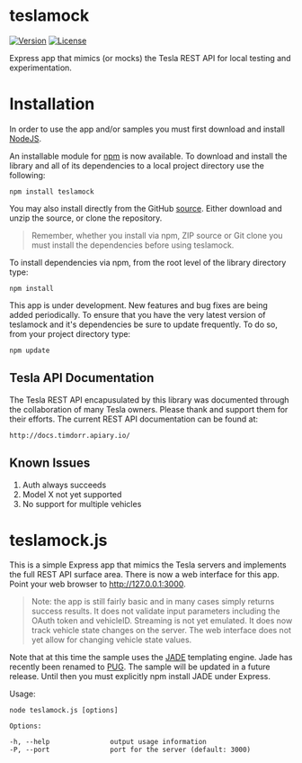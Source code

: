 # teslamock

[![Version](http://img.shields.io/npm/v/teslamock.png)](https://www.npmjs.org/package/teslamock)
[![License](https://img.shields.io/npm/l/teslamock.svg)](https://github.com/mseminatore/teslamock/blob/master/LICENSE)

Express app that mimics (or mocks) the Tesla REST API for local testing and experimentation.

# Installation

In order to use the app and/or samples you must first download and install [NodeJS](http://nodejs.org).

An installable module for [npm](http://npmjs.org) is now available.  To download and install the library 
and all of its dependencies to a local project directory use the following:

    npm install teslamock

You may also install directly from the GitHub [source](https://github.com/mseminatore/teslamock).  Either 
download and unzip the source, or clone the repository.

>Remember, whether you install via npm, ZIP source or Git clone you must install the dependencies before using teslamock.

To install dependencies via npm, from the root level of the library directory type:

    npm install

This app is under development.  New features and bug fixes are being added periodically.  To ensure 
that you have the very latest version of teslamock and it's dependencies be sure to update frequently. To do so,
from your project directory type:

    npm update

## Tesla API Documentation

The Tesla REST API encapusulated by this library was documented through the collaboration of many Tesla owners.  Please
thank and support them for their efforts.  The current REST API documentation can be found at:

    http://docs.timdorr.apiary.io/

## Known Issues

1. Auth always succeeds
2. Model X not yet supported
3. No support for multiple vehicles
	
# teslamock.js

This is a simple Express app that mimics the Tesla servers and implements the full REST API surface area.  There is now a
web interface for this app.  Point your web browser to http://127.0.0.1:3000.

>Note: the app is still fairly basic and in many cases simply returns success results.  It does not validate input 
>parameters including the OAuth token and vehicleID.  Streaming is not yet emulated.  It does now track vehicle 
>state changes on the server.  The web interface does not yet allow for changing vehicle state values.

Note that at this time the sample uses the [JADE](http://www.npmjs.com/package/jade) templating engine.  Jade has recently
been renamed to [PUG](http://www.npmjs.com/package/pug).  The sample will be updated in a future release.  Until then you 
must explicitly npm install JADE under Express.

Usage:

    node teslamock.js [options]

    Options:
	
    -h, --help               output usage information
    -P, --port               port for the server (default: 3000)


